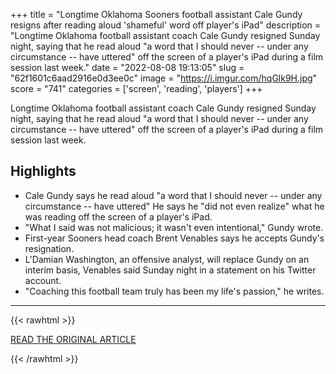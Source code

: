 +++
title = "Longtime Oklahoma Sooners football assistant Cale Gundy resigns after reading aloud 'shameful' word off player's iPad"
description = "Longtime Oklahoma football assistant coach Cale Gundy resigned Sunday night, saying that he read aloud \"a word that I should never -- under any circumstance -- have uttered\" off the screen of a player's iPad during a film session last week."
date = "2022-08-08 19:13:05"
slug = "62f1601c6aad2916e0d3ee0c"
image = "https://i.imgur.com/hqGlk9H.jpg"
score = "741"
categories = ['screen', 'reading', 'players']
+++

Longtime Oklahoma football assistant coach Cale Gundy resigned Sunday night, saying that he read aloud \"a word that I should never -- under any circumstance -- have uttered\" off the screen of a player's iPad during a film session last week.

## Highlights

- Cale Gundy says he read aloud "a word that I should never -- under any circumstance -- have uttered" He says he "did not even realize" what he was reading off the screen of a player's iPad.
- "What I said was not malicious; it wasn't even intentional," Gundy wrote.
- First-year Sooners head coach Brent Venables says he accepts Gundy's resignation.
- L'Damian Washington, an offensive analyst, will replace Gundy on an interim basis, Venables said Sunday night in a statement on his Twitter account.
- "Coaching this football team truly has been my life's passion," he writes.

---

{{< rawhtml >}}
  <p class="article-category">
    <a target="_blank" href="https://www.espn.com/college-football/story/_/id/34367434/long-oklahoma-sooners-football-assistant-cale-gundy-resigns-reading-aloud-shameful-word-player-ipad">READ THE ORIGINAL ARTICLE</a>
  </p>
{{< /rawhtml >}}
